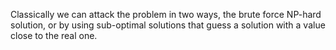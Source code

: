 Classically we can attack the problem in two ways, the brute force NP-hard solution, or by using sub-optimal solutions that guess a solution with a value close to the real one.
